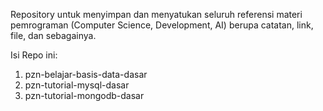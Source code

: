 Repository untuk menyimpan dan menyatukan seluruh referensi materi pemrograman (Computer Science, Development, AI) berupa catatan, link, file, dan sebagainya.

Isi Repo ini:
1. pzn-belajar-basis-data-dasar
2. pzn-tutorial-mysql-dasar
3. pzn-tutorial-mongodb-dasar
